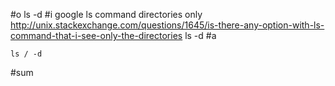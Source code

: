 #o
ls -d
#i
google ls command directories only
http://unix.stackexchange.com/questions/1645/is-there-any-option-with-ls-command-that-i-see-only-the-directories
ls -d
#a
```
ls / -d
```
#sum

